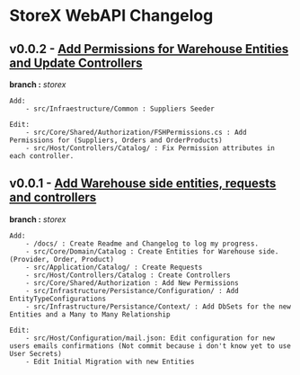 # StoreX WebAPI Changelog

## v0.0.2 - [Add Permissions for Warehouse Entities and Update Controllers]()

**branch :** _storex_

    Add:
        - src/Infraestructure/Common : Suppliers Seeder

    Edit:
        - src/Core/Shared/Authorization/FSHPermissions.cs : Add Permissions for (Suppliers, Orders and OrderProducts)
        - src/Host/Controllers/Catalog/ : Fix Permission attributes in each controller.

## v0.0.1 - [Add Warehouse side entities, requests and controllers](https://github.com/rafitajaen/StoreX-WebAPI/tree/53cbabeb04a22403656c18ef7b04e94b7d0dfd01)

**branch :** _storex_

    Add:
        - /docs/ : Create Readme and Changelog to log my progress.
        - src/Core/Domain/Catalog : Create Entities for Warehouse side. (Provider, Order, Product)
        - src/Application/Catalog/ : Create Requests
        - src/Host/Controllers/Catalog : Create Controllers
        - src/Core/Shared/Authorization : Add New Permissions
        - src/Infrastructure/Persistance/Configuration/ : Add EntityTypeConfigurations
        - src/Infrastructure/Persistance/Context/ : Add DbSets for the new Entities and a Many to Many Relationship

    Edit:
        - src/Host/Configuration/mail.json: Edit configuration for new users emails confirmations (Not commit because i don't know yet to use User Secrets)
        - Edit Initial Migration with new Entities
